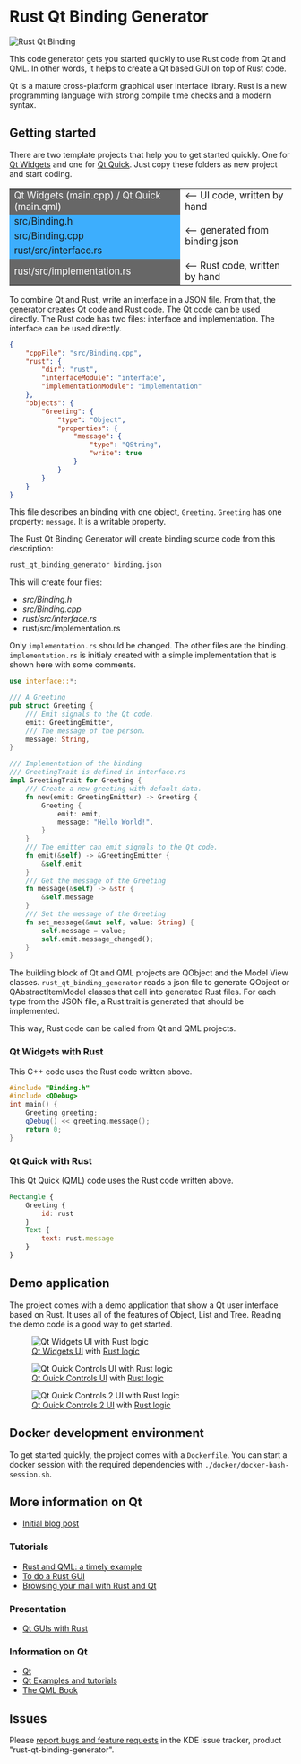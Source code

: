 # Rust Qt Binding Generator

![Rust Qt Binding](demo/rust_qt_binding_generator.svg)

This code generator gets you started quickly to use Rust code from Qt and QML. In other words, it helps to create a Qt based GUI on top of Rust code.

Qt is a mature cross-platform graphical user interface library. Rust is a new programming language with strong compile time checks and a modern syntax.

## Getting started

There are two template projects that help you to get started quickly. One for [Qt Widgets](templates/qt_widgets) and one for [Qt Quick](templates/qt_quick). Just copy these folders as new project and start coding.


<table style="font-size: larger">
 <tr>
  <td style="background:#676767; color: white">Qt Widgets (main.cpp) / Qt Quick (main.qml)</td>
  <td>&#10229; UI code, written by hand</td>
 </tr>
 <tr>
  <td style="background:#3daefd">src/Binding.h</td>
  <td rowspan="3" style="valign: center">&#10229; generated from binding.json</td>
 </tr>
 <tr>
  <td style="background:#3daefd">src/Binding.cpp</td>
 </tr>
 <tr>
  <td style="background:#3daefd">rust/src/interface.rs</td>
 </tr>
 <tr>
  <td style="background:#676767; color: white">rust/src/implementation.rs</td>
  <td>&#10229; Rust code, written by hand</td>
 </tr>
</table>

To combine Qt and Rust, write an interface in a JSON file. From that, the generator creates Qt code and Rust code. The Qt code can be used directly. The Rust code has two files: interface and implementation. The interface can be used directly.

```json
{
    "cppFile": "src/Binding.cpp",
    "rust": {
        "dir": "rust",
        "interfaceModule": "interface",
        "implementationModule": "implementation"
    },
    "objects": {
        "Greeting": {
            "type": "Object",
            "properties": {
                "message": {
                    "type": "QString",
                    "write": true
                }
            }
        }
    }
}
```

This file describes an binding with one object, `Greeting`. `Greeting` has one property: `message`. It is a writable property.

The Rust Qt Binding Generator will create binding source code from this description:

```bash
rust_qt_binding_generator binding.json
```

This will create four files:

* *src/Binding.h*
* *src/Binding.cpp*
* *rust/src/interface.rs*
* rust/src/implementation.rs

Only `implementation.rs` should be changed. The other files are the binding. `implementation.rs` is initialy created with a simple implementation that is shown here with some comments.

```rust
use interface::*;

/// A Greeting
pub struct Greeting {
    /// Emit signals to the Qt code.
    emit: GreetingEmitter,
    /// The message of the person.
    message: String,
}

/// Implementation of the binding
/// GreetingTrait is defined in interface.rs
impl GreetingTrait for Greeting {
    /// Create a new greeting with default data.
    fn new(emit: GreetingEmitter) -> Greeting {
        Greeting {
            emit: emit,
            message: "Hello World!",
        }
    }
    /// The emitter can emit signals to the Qt code.
    fn emit(&self) -> &GreetingEmitter {
        &self.emit
    }
    /// Get the message of the Greeting
    fn message(&self) -> &str {
        &self.message
    }
    /// Set the message of the Greeting
    fn set_message(&mut self, value: String) {
        self.message = value;
        self.emit.message_changed();
    }
}
```

The building block of Qt and QML projects are QObject and the Model View classes. `rust_qt_binding_generator` reads a json file to generate QObject or QAbstractItemModel classes that call into generated Rust files. For each type from the JSON file, a Rust trait is generated that should be implemented.

This way, Rust code can be called from Qt and QML projects.

### Qt Widgets with Rust

This C++ code uses the Rust code written above.

```cpp
#include "Binding.h"
#include <QDebug>
int main() {
    Greeting greeting;
    qDebug() << greeting.message();
    return 0;
}
```

### Qt Quick with Rust

This Qt Quick (QML) code uses the Rust code written above.

```qml
Rectangle {
    Greeting {
        id: rust
    }
    Text {
        text: rust.message
    }
}
```

## Demo application

The project comes with a demo application that show a Qt user interface based on Rust. It uses all of the features of Object, List and Tree. Reading the demo code is a good way to get started.

<figure>
  <img src="demo/screenshots/demo.png" alt="Qt Widgets UI with Rust logic"/>
  <figcaption><a href="demo/src/main.cpp">Qt Widgets UI</a> with <a href="demo/rust/src/implementation/file_system_tree.rs">Rust logic</a></figcaption>
</figure>

<figure>
  <img src="demo/screenshots/demo2.png" alt="Qt Quick Controls UI with Rust logic"/>
  <figcaption><a href="demo/qml/DataAndChart.qml">Qt Quick Controls UI</a> with <a href="demo/rust/src/implementation/time_series.rs">Rust logic</a></figcaption>
</figure>

<figure>
  <img src="demo/screenshots/demo3.png" alt="Qt Quick Controls 2 UI with Rust logic"/>
  <figcaption><a href="demo/qml/FileTreeView2.qml">Qt Quick Controls 2 UI</a> with <a href="demo/rust/src/implementation/file_system_tree.rs">Rust logic</a></figcaption>
</figure>

## Docker development environment

To get started quickly, the project comes with a `Dockerfile`. You can start a docker session with the required dependencies with `./docker/docker-bash-session.sh`.

## More information on Qt

* [Initial blog post](https://www.vandenoever.info/blog/2017/09/04/rust_qt_binding_generator.html)

### Tutorials

* [Rust and QML: a timely example](https://www.vandenoever.info/blog/2017/09/10/time_for_rust_and_qml.html)
* [To do a Rust GUI](https://www.vandenoever.info/blog/2018/06/09/to-do-a-rust-gui.html)
* [Browsing your mail with Rust and Qt](https://www.vandenoever.info/blog/2018/09/16/browsing_your_mail_with_rust_and_qt.html)

### Presentation

* [Qt GUIs with Rust](https://archive.fosdem.org/2018/schedule/event/rust_qt_binding_generator/)

### Information on Qt

* [Qt](http://doc.qt.io/)
* [Qt Examples and tutorials](http://doc.qt.io/qt-5/qtexamplesandtutorials.html)
* [The QML Book](https://qmlbook.github.io/)

## Issues

Please [report bugs and feature requests](https://bugs.kde.org/enter_bug.cgi?product=rust-qt-binding-generator) in the KDE issue tracker, product "rust-qt-binding-generator".
